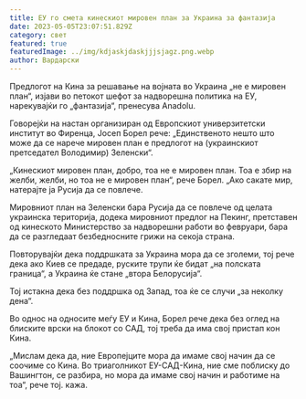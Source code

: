 ```yaml
---
title: ЕУ го смета кинескиот мировен план за Украина за фантазија
date: 2023-05-05T23:07:51.829Z
category: свет
featured: true
featuredImage: ../img/kdjaskjdaskjjjsjagz.png.webp
author: Вардарски
---
```


Предлогот на Кина за решавање на војната во Украина „не е мировен план“, изјави во петокот шефот за надворешна политика на ЕУ, нарекувајќи го „фантазија“, пренесува Anadolu.

Говорејќи на настан организиран од Европскиот универзитетски институт во Фиренца, Јосеп Борел рече: „Единственото нешто што може да се нарече мировен план е предлогот на (украинскиот претседател Володимир) Зеленски“.

„Кинескиот мировен план, добро, тоа не е мировен план. Тоа е збир на желби, желби, но тоа не е мировен план“, рече Борел. „Ако сакате мир, натерајте ја Русија да се повлече.

Мировниот план на Зеленски бара Русија да се повлече од целата украинска територија, додека мировниот предлог на Пекинг, претставен од кинеското Министерство за надворешни работи во февруари, бара да се разгледаат безбедносните грижи на секоја страна.

Повторувајќи дека поддршката за Украина мора да се зголеми, тој рече дека ако Киев се предаде, руските трупи ќе бидат „на полската граница“, а Украина ќе стане „втора Белорусија“.

Тој истакна дека без поддршка од Запад, тоа ќе се случи „за неколку дена“.

Во однос на односите меѓу ЕУ и Кина, Борел рече дека без оглед на блиските врски на блокот со САД, тој треба да има свој пристап кон Кина.

„Мислам дека да, ние Европејците мора да имаме свој начин да се соочиме со Кина. Во триаголникот ЕУ-САД-Кина, ние сме поблиску до Вашингтон, се разбира, но мора да имаме свој начин и работиме на тоа“, рече тој. кажа.
